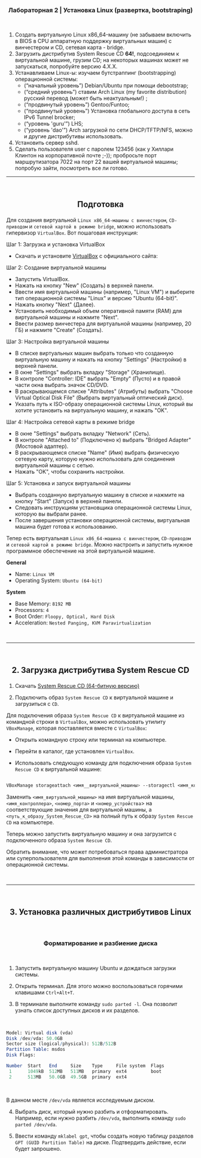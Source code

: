 ### <p align="center">Лабораторная 2 | Установка Linux (развертка, bootstraping)</p>
<br>

1. Создать виртуальную Linux x86_64-машину (не забываем включить в BIOS в CPU аппаратную поддержку виртуальных машин) с винчестером и CD, сетевая карта - bridge.
2. Загрузить дистрибутив System Rescue CD **64!**, подсоединяем к виртуальной машине, грузим CD; на некоторых машинах может не запускаться, попробуйте версию 4.X.X.
3. Устанавливаем Linux-ы: изучаем бутстраппинг (bootstrapping) операционной системы:
    + (“начальный уровень”) Debian/Ubuntu при помощи debootstrap;
    + (“средний уровень”) ставим Arch Linux (my favorite distribution) русский перевод (может быть неактуальным!) ;
    + (“продвинутый уровень”) Gentoo/Funtoo;
    + (“продвинутый уровень”) Установка глобального доступа в сеть IPv6 Tunnel brocker;
    + (“уровень 'guru'”) LHS;
    + (“уровень 'dao'”) Arch загрузкой по сети DHCP/TFTP/NFS, можно и другие дистрибутивы использовать.
4. Установить сервер sshd.
5. Сделать пользователя user с паролем 123456 (как у Хиллари Клинтон на корпоративной почте ;-)); пробросьте порт маршрутизатора 7022 на порт 22 вашей виртуальной машины; попробую зайти, посмотреть все ли готово.

---

<br>

## <p align="center">Подготовка</P>

Для создания виртуальной `Linux x86_64-машины с винчестером`, `CD-приводом` и `сетевой картой в режиме bridge`, можно использовать гипервизор `VirtualBox`. Вот пошаговая инструкция:

Шаг 1: Загрузка и установка VirtualBox

+ Скачать и установите [VirtualBox](https://www.virtualbox.org/) с официального сайта: 

Шаг 2: Создание виртуальной машины

+ Запустить VirtualBox.
+ Нажать на кнопку "New" (Создать) в верхней панели.
+ Ввести имя виртуальной машины (например, "Linux VM") и выберите тип операционной системы "Linux" и версию "Ubuntu (64-bit)".
+ Нажать кнопку "Next" (Далее).
+ Установить необходимый объем оперативной памяти (RAM) для виртуальной машины и нажмите "Next".
+ Ввести размер винчестера для виртуальной машины (например, 20 ГБ) и нажмите "Create" (Создать).

Шаг 3: Настройка виртуальной машины

+ В списке виртуальных машин выбрать только что созданную виртуальную машину и нажать на кнопку "Settings" (Настройки) в верхней панели.
+ В окне "Settings" выбрать вкладку "Storage" (Хранилище).
+ В контроле "Controller: IDE" выбрать "Empty" (Пусто) и в правой части окна выбрать значок CD/DVD.
+ В раскрывающемся списке "Attributes" (Атрибуты) выбрать "Choose Virtual Optical Disk File" (Выбрать виртуальный оптический диск).
+ Указать путь к ISO-образу операционной системы Linux, который вы хотите установить на виртуальную машину, и нажать "OK".

Шаг 4: Настройка сетевой карты в режиме bridge

+ В окне "Settings" выбрать вкладку "Network" (Сеть).
+ В контроле "Attached to" (Подключено к) выбрать "Bridged Adapter" (Мостовой адаптер).
+ В раскрывающемся списке "Name" (Имя) выбрать физическую сетевую карту, которую нужно использовать для соединения виртуальной машины с сетью.
+ Нажать "OK", чтобы сохранить настройки.

Шаг 5: Установка и запуск виртуальной машины

+ Выбрать созданную виртуальную машину в списке и нажмите на кнопку "Start" (Запуск) в верхней панели.
+ Следовать инструкциям установщика операционной системы Linux, которую вы выбрали ранее.
+ После завершения установки операционной системы, виртуальная машина будет готова к использованию.

Тепер есть виртуальная `Linux x86_64-машина с винчестером`, `CD-приводом` и `сетевой картой в режиме bridge`. Можно настроить и запустить нужное программное обеспечение на этой виртуальной машине.

**General**

+ Name:                 `Linux VM`
+ Operating System:     `Ubuntu (64-bit)`

**System**

+ Base Memory:          `8192 MB`
+ Processors:           `4`
+ Boot Order:           `Floopy, Optical, Hard Disk`
+ Acceleration:         `Nested Panging, KVM Paravirtualization`

<br>

---
<br>

## <p align="center">2. Загрузка дистрибутива System Rescue CD</P>

1. Скачать [System Rescue CD (64-битную версию)](https://www.system-rescue.org/Download/)

2. Подключить образ `System Rescue CD` к виртуальной машине и загрузиться с `CD`.

Для подключения образа `System Rescue CD` к виртуальной машине из командной строки в `VirtualBox`, можно использовать утилиту `VBoxManage`, которая поставляется вместе с `VirtualBox`:

+ Открыть командную строку или терминал на компьютере.

+ Перейти в каталог, где установлен `VirtualBox`.

+ Использовать следующую команду для подключения образа `System Rescue CD` к виртуальной машине:

```css

VBoxManage storageattach <имя__виртуальной_машины> --storagectl <имя_контроллера> --port <номер_порта> --device <номер_устройства> --type dvddrive --medium <путь_к_образу_System_Rescue_CD>

```
Заменить `<имя_виртуальной_машины>` на имя виртуальной машины, `<имя_контроллера>`, `<номер_порта>` и `<номер_устройства`> на соответствующие значения для виртуальной машины, а `<путь_к_образу_System_Rescue_CD>` на полный путь к образу `System Rescue CD` на компьютере.

Теперь можно запустить виртуальную машину и она загрузится с подключенного образа `System Rescue CD`.

Обратить внимание, что может потребоваться права администратора или суперпользователя для выполнения этой команды в зависимости от операционной системы.

<br>

---
<br>

## <p align="center">3. Установка различных дистрибутивов Linux</p>
<br>

### <p align="center">Форматирование и разбиение диска</p>
<br>


1. Запустить виртуальную машину Ubuntu и дождаться загрузки системы.

2. Открыть терминал. Для этого можно воспользоваться горячими клавишами `Ctrl+Alt+T`.

3. В терминале выполните команду `sudo parted -l`. Она позволит узнать список доступных дисков и их разделов.

<br>

```mathematica
Model: Virtual disk (vda)
Disk /dev/vda: 50.0GB
Sector size (logical/physical): 512B/512B
Partition Table: msdos
Disk Flags:

Number  Start   End     Size    Type     File system  Flags
 1      1049kB  512MB   511MB   primary  ext4         boot
 2      513MB   50.0GB  49.5GB  primary  ext4
```

<br>

В данном месте `/dev/vda` является исследуемым диском.

4. Выбрать диск, который нужно разбить и отформатировать. Например, если нужно разбить `/dev/vda`, выполнить команду `sudo parted /dev/vda`.

5. Ввести команду `mklabel gpt`, чтобы создать новую таблицу разделов `GPT (GUID Partition Table)` на диске. Подтвердить действие, если будет запрошено.























